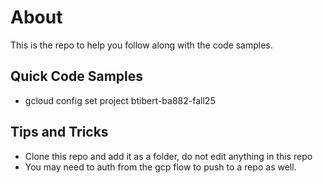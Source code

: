 # About

This is the repo to help you follow along with the code samples.  

## Quick Code Samples

- gcloud config set project btibert-ba882-fall25


## Tips and Tricks

- Clone this repo and add it as a folder, do not edit anything in this repo
- You may need to auth from the gcp flow to push to a repo as well. 

